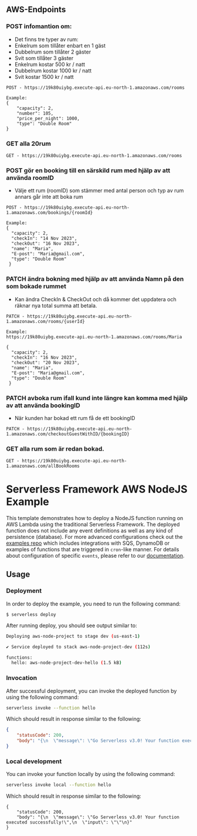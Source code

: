 <!--
title: 'AWS NodeJS Example'
description: 'This template demonstrates how to deploy a NodeJS function running on AWS Lambda using the traditional Serverless Framework.'
layout: Doc
framework: v3
platform: AWS
language: nodeJS
priority: 1
authorLink: 'https://github.com/serverless'
authorName: 'Serverless, inc.'
authorAvatar: 'https://avatars1.githubusercontent.com/u/13742415?s=200&v=4'
-->

## AWS-Endpoints

### POST infomantion om:
- Det finns tre typer av rum:
- Enkelrum som tillåter enbart en 1 gäst
- Dubbelrum som tillåter 2 gäster
- Svit som tillåter 3 gäster
- Enkelrum kostar 500 kr / natt
- Dubbelrum kostar 1000 kr / natt
- Svit kostar 1500 kr / natt

```
POST - https://19k80uiybg.execute-api.eu-north-1.amazonaws.com/rooms

Example:
{
	"capacity": 2,
	"number": 105,
	"price_per_night": 1000,
	"type": "Double Room"
}
```

### GET alla 20rum

```
GET - https://19k80uiybg.execute-api.eu-north-1.amazonaws.com/rooms
```

### POST gör en booking till en särskild rum med hjälp av att använda roomID 
- Välje ett rum (roomID) som stämmer med antal person och typ av rum annars går inte att boka rum

```
POST - https://19k80uiybg.execute-api.eu-north-1.amazonaws.com/bookings/{roomId}

Example:
{
  "capacity": 2,
  "checkIn": "14 Nov 2023",
  "checkOut": "16 Nov 2023",
  "name": "Maria",
  "E-post": "Maria@gmail.com",
  "type": "Double Room"
 } 
```

### PATCH  ändra bokning med hjälp av att använda Namn på den som bokade rummet
- Kan ändra CheckIn & CheckOut och då kommer det uppdatera och räknar nya total summa att betala.

```
PATCH - https://19k80uiybg.execute-api.eu-north-1.amazonaws.com/rooms/{userId}

Example:
https://19k80uiybg.execute-api.eu-north-1.amazonaws.com/rooms/Maria

{
  "capacity": 2,
  "checkIn": "16 Nov 2023",
  "checkOut": "20 Nov 2023",
  "name": "Maria",
  "E-post": "Maria@gmail.com",
  "type": "Double Room"
 } 
```

### PATCH   avboka rum ifall kund inte längre kan komma med hjälp av att använda bookingID
- När kunden har bokad ett rum få de ett bookingID

```
PATCH - https://19k80uiybg.execute-api.eu-north-1.amazonaws.com/checkoutGuestWithID/{bookingID}
```

### GET alla rum som är redan bokad.

```
GET - https://19k80uiybg.execute-api.eu-north-1.amazonaws.com/allBookRooms
```



# Serverless Framework AWS NodeJS Example

This template demonstrates how to deploy a NodeJS function running on AWS Lambda using the traditional Serverless Framework. The deployed function does not include any event definitions as well as any kind of persistence (database). For more advanced configurations check out the [examples repo](https://github.com/serverless/examples/) which includes integrations with SQS, DynamoDB or examples of functions that are triggered in `cron`-like manner. For details about configuration of specific `events`, please refer to our [documentation](https://www.serverless.com/framework/docs/providers/aws/events/).

## Usage

### Deployment

In order to deploy the example, you need to run the following command:

```
$ serverless deploy
```

After running deploy, you should see output similar to:

```bash
Deploying aws-node-project to stage dev (us-east-1)

✔ Service deployed to stack aws-node-project-dev (112s)

functions:
  hello: aws-node-project-dev-hello (1.5 kB)
```

### Invocation

After successful deployment, you can invoke the deployed function by using the following command:

```bash
serverless invoke --function hello
```

Which should result in response similar to the following:

```json
{
    "statusCode": 200,
    "body": "{\n  \"message\": \"Go Serverless v3.0! Your function executed successfully!\",\n  \"input\": {}\n}"
}
```

### Local development

You can invoke your function locally by using the following command:

```bash
serverless invoke local --function hello
```

Which should result in response similar to the following:

```
{
    "statusCode": 200,
    "body": "{\n  \"message\": \"Go Serverless v3.0! Your function executed successfully!\",\n  \"input\": \"\"\n}"
}
```
